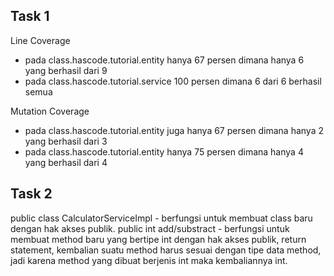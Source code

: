 ## Task 1
Line Coverage
- pada class.hascode.tutorial.entity hanya 67 persen dimana hanya 6 yang berhasil dari 9
- pada class.hascode.tutorial.service 100 persen dimana 6 dari 6 berhasil semua

Mutation Coverage
- pada class.hascode.tutorial.entity juga hanya 67 persen dimana hanya 2 yang berhasil dari 3
- pada class.hascode.tutorial.entity hanya 75 persen dimana hanya 4 yang berhasil dari 4

## Task 2
public class CalculatorServiceImpl - berfungsi untuk membuat class baru dengan hak akses publik.
public int add/substract - berfungsi untuk membuat method baru yang bertipe int dengan hak akses publik, 
return statement, kembalian suatu method harus sesuai dengan tipe data method, jadi karena method yang dibuat berjenis int maka kembaliannya int.
